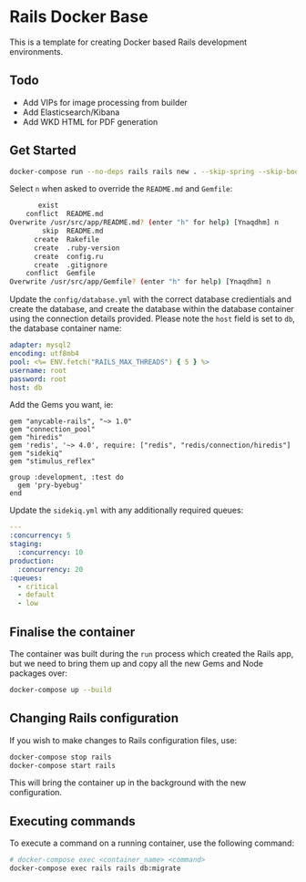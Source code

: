 # Rails Docker Base

This is a template for creating Docker based Rails development environments.

## Todo

+ Add VIPs for image processing from builder
+ Add Elasticsearch/Kibana
+ Add WKD HTML for PDF generation

## Get Started

```bash
docker-compose run --no-deps rails rails new . --skip-spring --skip-bootsnap --skip-coffee --webpack=stimulus --database=mysql
```

Select `n` when asked to override the `README.md` and `Gemfile`:

```bash
       exist
    conflict  README.md
Overwrite /usr/src/app/README.md? (enter "h" for help) [Ynaqdhm] n
        skip  README.md
      create  Rakefile
      create  .ruby-version
      create  config.ru
      create  .gitignore
    conflict  Gemfile
Overwrite /usr/src/app/Gemfile? (enter "h" for help) [Ynaqdhm] n
```

Update the `config/database.yml` with the correct database credientials and create the database, and create the database within the database container using the connection details provided.
Please note the `host` field is set to `db`, the database container name:

```yml
adapter: mysql2
encoding: utf8mb4
pool: <%= ENV.fetch("RAILS_MAX_THREADS") { 5 } %>
username: root
password: root
host: db
```

Add the Gems you want, ie:

```Gemfile
gem "anycable-rails", "~> 1.0"
gem "connection_pool"
gem "hiredis"
gem 'redis', '~> 4.0', require: ["redis", "redis/connection/hiredis"]
gem "sidekiq"
gem "stimulus_reflex"

group :development, :test do
  gem 'pry-byebug'
end
```

Update the `sidekiq.yml` with any additionally required queues:

```yml
---
:concurrency: 5
staging:
  :concurrency: 10
production:
  :concurrency: 20
:queues:
  - critical
  - default
  - low

 ```

 ## Finalise the container

 The container was built during the `run` process which created the Rails app, but we need to bring them up and copy all the new Gems and Node packages over:

 ```bash
 docker-compose up --build
 ```

 ## Changing Rails configuration

 If you wish to make changes to Rails configuration files, use:

 ```bash
docker-compose stop rails
docker-compose start rails
 ```

This will bring the container up in the background with the new configuration.

## Executing commands

To execute a command on a running container, use the following command:

```bash
# docker-compose exec <container_name> <command>
docker-compose exec rails rails db:migrate
```
